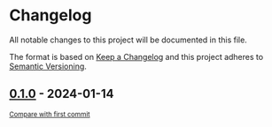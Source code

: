 # Changelog

All notable changes to this project will be documented in this file.

The format is based on [Keep a Changelog](http://keepachangelog.com/en/1.0.0/)
and this project adheres to [Semantic Versioning](http://semver.org/spec/v2.0.0.html).

<!-- insertion marker -->
## [0.1.0](https://github.com/AllenInstitute/npc_lims/releases/tag/0.1.0) - 2024-01-14

<small>[Compare with first commit](https://github.com/AllenInstitute/npc_lims/compare/f221381adb159bd00df512cb50d29b53ba20220d...0.1.0)</small>

